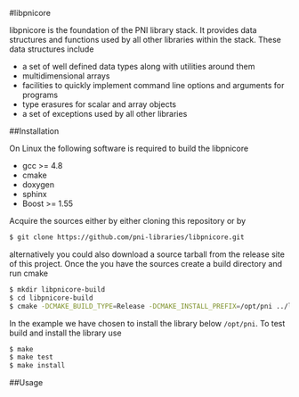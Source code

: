 #libpnicore
                                   

libpnicore is the foundation of the PNI library stack. It provides data structures
and functions used by all other libraries within the stack. These data
structures include

* a set of well defined data types along with utilities around them
* multidimensional arrays
* facilities to quickly implement command line options and arguments
  for programs
* type erasures for scalar and array objects
* a set of exceptions used by all other libraries 

##Installation

On Linux the following software is required to build the libpnicore

* gcc >= 4.8
* cmake 
* doxygen
* sphinx
* Boost >= 1.55

Acquire the sources either by either cloning this repository or by 

```bash
$ git clone https://github.com/pni-libraries/libpnicore.git
```

alternatively you could also download a source tarball from the release 
site of this project. Once the you have the sources create a build 
directory and run cmake 

```bash
$ mkdir libpnicore-build
$ cd libpnicore-build
$ cmake -DCMAKE_BUILD_TYPE=Release -DCMAKE_INSTALL_PREFIX=/opt/pni ../libpnicore
```
In the example we have chosen to install the library below `/opt/pni`. 
To test build and install the library use 

```bash
$ make
$ make test
$ make install
```

##Usage
